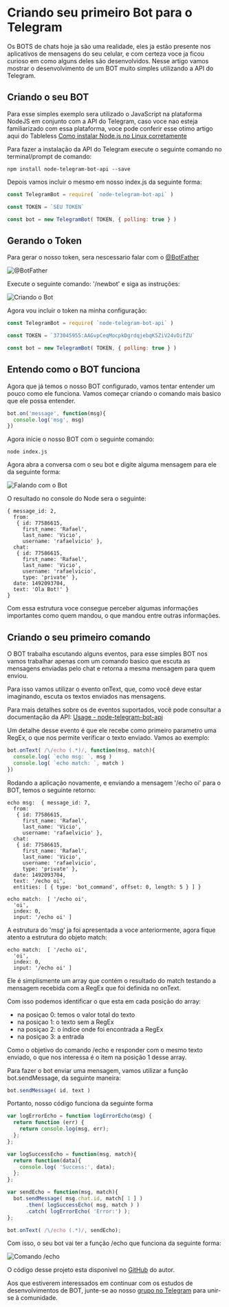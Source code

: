 # Criando seu primeiro Bot para o Telegram

Os BOTS de chats hoje ja são uma realidade, eles ja estão presente nos aplicativos de mensagens do seu celular, e com certeza voce ja ficou curioso em como alguns deles são desenvolvidos. Nesse artigo vamos mostrar o desenvolvimento de um BOT muito simples utilizando a API do Telegram.

## Criando o seu BOT

Para esse simples exemplo sera utilizado o JavaScript na plataforma NodeJS em conjunto com a API do Telegram, caso voce nao esteja familiarizado com essa plataforma, voce pode conferir esse otimo artigo aqui do Tableless [Como instalar Node.js no Linux corretamente](https://tableless.com.br/como-instalar-node-js-no-linux-corretamente-ubuntu-debian-elementary-os/)

Para fazer a instalação da API do Telegram execute o seguinte comando no terminal/prompt de comando:

```
npm install node-telegram-bot-api --save
```

Depois vamos incluir o mesmo em nosso index.js da seguinte forma:

```js
const TelegramBot = require( `node-telegram-bot-api` )

const TOKEN = `SEU TOKEN`

const bot = new TelegramBot( TOKEN, { polling: true } )
```

## Gerando o Token

Para gerar o nosso token, sera nescessario falar com o [@BotFather](https://telegram.me/botfather)

![@BotFather](http://i.imgur.com/3dvVOwT.png)

Execute o seguinte comando: '/newbot' e siga as instruções:

![Criando o Bot](http://i.imgur.com/q5GsuRY.png)

Agora vou incluir o token na minha configuração:

```js
const TelegramBot = require( `node-telegram-bot-api` )

const TOKEN = `373045955:AAGvpCeqMocpkDgrdqjebqK5ZiV24vDifZU`

const bot = new TelegramBot( TOKEN, { polling: true } )
```
## Entendo como o BOT funciona

Agora que já temos o nosso BOT configurado, vamos tentar entender um pouco como ele funciona. Vamos começar criando o comando mais basico que ele possa entender.

```js
bot.on('message', function(msg){
  console.log('msg', msg)
})
```

Agora inicie o nosso BOT com o seguinte comando:

```
node index.js
```

Agora abra a conversa com o seu bot e digite alguma mensagem para ele da seguinte forma:

![Falando com o Bot](http://i.imgur.com/nocVBto.png)

O resultado no console do Node sera o seguinte:

```
{ message_id: 2,
  from:
   { id: 77586615,
     first_name: 'Rafael',
     last_name: 'Vicio',
     username: 'rafaelvicio' },
  chat:
   { id: 77586615,
     first_name: 'Rafael',
     last_name: 'Vicio',
     username: 'rafaelvicio',
     type: 'private' },
  date: 1492093704,
  text: 'Ola Bot!' }
}
```

Com essa estrutura voce consegue perceber algumas informações importantes como quem mandou, o que mandou entre outras informações.

## Criando o seu primeiro comando

O BOT trabalha escutando alguns eventos, para esse simples BOT nos vamos trabalhar apenas com um comando basico que escuta as mensagens enviadas pelo chat e retorna a mesma mensagem para quem enviou.

Para isso vamos utilizar o evento onText, que, como você deve estar imaginando, escuta os textos enviados nas mensagens.

Para mais detalhes sobre os de eventos suportados, você pode consultar a documentação da API: [Usage - node-telegram-bot-api](https://github.com/yagop/node-telegram-bot-api/blob/master/doc/usage.md)

Um detalhe desse evento é que ele recebe como primeiro parametro uma RegEx, o que nos permite verificar o texto enviado. Vamos ao exemplo:

```js
bot.onText( /\/echo (.*)/, function(msg, match){
  console.log( `echo msg: `, msg )
  console.log( `echo match: `, match )
})
```

Rodando a aplicação novamente, e enviando a mensagem '/echo oi' para o BOT, temos o seguinte retorno:

```
echo msg:  { message_id: 7,
  from:
   { id: 77586615,
     first_name: 'Rafael',
     last_name: 'Vicio',
     username: 'rafaelvicio' },
  chat:
   { id: 77586615,
     first_name: 'Rafael',
     last_name: 'Vicio',
     username: 'rafaelvicio',
     type: 'private' },
  date: 1492093704,
  text: '/echo oi',
  entities: [ { type: 'bot_command', offset: 0, length: 5 } ] }

echo match:  [ '/echo oi',
  'oi',
  index: 0,
  input: '/echo oi' ]
```

A estrutura do 'msg' ja foi apresentada a voce anteriormente, agora fique atento a estrutura do objeto match:

```
echo match:  [ '/echo oi',
  'oi',
  index: 0,
  input: '/echo oi' ]
```

Ele é simplismente um array que contém o resultado do match testando a mensagem recebida com a RegEx que foi definida no onText.

Com isso podemos identificar o que esta em cada posição do array:

* na posiçao 0: temos o valor total do texto
* na posiçao 1: o texto sem a RegEx
* na posiçao 2: o índice onde foi encontrada a RegEx
* na posiçao 3: a entrada

Como o objetivo do comando /echo e responder com o mesmo texto enviado, o que nos interessa é o item na posição 1 desse array.

Para fazer o bot enviar uma mensagem, vamos utilizar a função bot.sendMessage, da seguinte maneira:

```js
bot.sendMessage( id, text )
```

Portanto, nosso código funciona da seguinte forma

```js
var logErrorEcho = function logErrorEcho(msg) {
  return function (err) {
    return console.log(msg, err);
  };
};

var logSuccessEcho = function(msg, match){
  return function(data){
    console.log( 'Success:', data);
  };
};

var sendEcho = function(msg, match){
  bot.sendMessage( msg.chat.id, match[ 1 ] )
      .then( logSuccessEcho( msg, match ) )
      .catch( logErrorEcho( 'Error:') );
};

bot.onText( /\/echo (.*)/, sendEcho);
```
Com isso, o seu bot vai ter a função /echo que funciona da seguinte forma:

![Comando /echo](http://i.imgur.com/nocVBto.png)

O código desse projeto esta disponivel no [GitHub](https://github.com/rafaelvicio/primeiro-bot) do autor.

Aos que estiverem interessados em continuar com os estudos de desenvolvimentos de BOT, junte-se ao nosso [grupo no Telegram](https://t.me/brbotdevs) para unir-se à comunidade.
